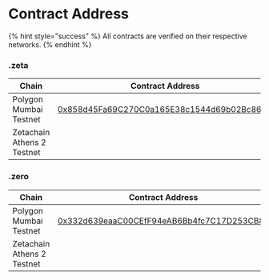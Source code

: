 # Contract Address



{% hint style="success" %}
All contracts are verified on their respective networks.
{% endhint %}

### .zeta

<table><thead><tr><th width="275">Chain</th><th>Contract Address</th></tr></thead><tbody><tr><td>Polygon Mumbai Testnet</td><td><a href="https://mumbai.polygonscan.com/address/0x858d45Fa69C270C0a165E38c1544d69b02Bc864C#code">0x858d45Fa69C270C0a165E38c1544d69b02Bc864C</a></td></tr><tr><td>Zetachain Athens 2 Testnet</td><td></td></tr></tbody></table>

### .zero

<table><thead><tr><th width="275">Chain</th><th>Contract Address</th></tr></thead><tbody><tr><td>Polygon Mumbai Testnet</td><td><a href="https://mumbai.polygonscan.com/address/0x332d639eaaC00CEfF94eAB6Bb4fc7C17D253CB8d#code">0x332d639eaaC00CEfF94eAB6Bb4fc7C17D253CB8d</a></td></tr><tr><td>Zetachain Athens 2 Testnet</td><td></td></tr></tbody></table>
